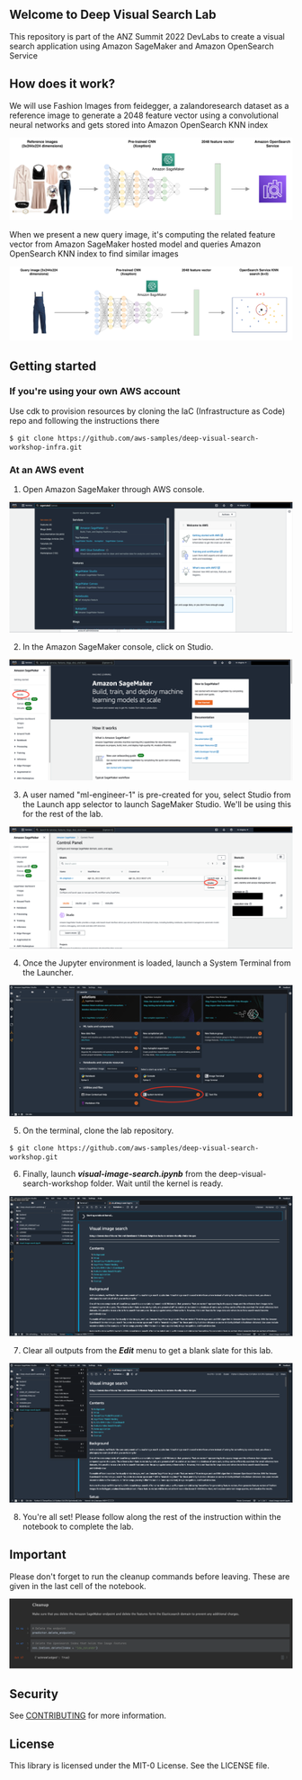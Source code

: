 ## Welcome to Deep Visual Search Lab
This repository is part of the ANZ Summit 2022 DevLabs to create a visual search application using Amazon SageMaker and Amazon OpenSearch Service

## How does it work?
We will use Fashion Images from feidegger, a zalandoresearch dataset as a reference image to generate a 2048 feature vector using a convolutional neural networks and gets stored into Amazon OpenSearch KNN index

![](./images/master-arch.png)

When we present a new query image, it's computing the related feature vector from Amazon SageMaker hosted model and queries Amazon OpenSearch KNN index to find similar images

![](./images/query-arch.png)

## Getting started

### If you're using your own AWS account

Use cdk to provision resources by cloning the IaC (Infrastructure as Code) repo and following the instructions there

```
$ git clone https://github.com/aws-samples/deep-visual-search-workshop-infra.git
```

### At an AWS event

1. Open Amazon SageMaker through AWS console.

![](./images/aws-console-sagemaker.png)

2. In the Amazon SageMaker console, click on Studio.

![](./images/select-sm-studio.png)

3. A user named "ml-engineer-1" is pre-created for you, select Studio from the Launch app selector to launch SageMaker Studio. We'll be using this for the rest of the lab.

![](./images/launch-sm-studio.png)

4. Once the Jupyter environment is loaded, launch a System Terminal from the Launcher.

![](./images/sm-launch-terminal.png)

5. On the terminal, clone the lab repository.

```
$ git clone https://github.com/aws-samples/deep-visual-search-workshop.git
```

6. Finally, launch ***visual-image-search.ipynb*** from the deep-visual-search-workshop folder. Wait until the kernel is ready.

![](./images/sm-launch-notebook.png)

7. Clear all outputs from the ***Edit*** menu to get a blank slate for this lab.

![](./images/sm-notebook-clear-outputs.png)

8. You're all set! Please follow along the rest of the instruction within the notebook to complete the lab.

## Important

Please don't forget to run the cleanup commands before leaving. These are given in the last cell of the notebook.

![](./images/cleanup.png)

## Security

See [CONTRIBUTING](CONTRIBUTING.md#security-issue-notifications) for more information.

## License

This library is licensed under the MIT-0 License. See the LICENSE file.